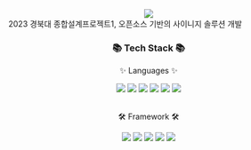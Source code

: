 <div align=center>
	<img src="https://capsule-render.vercel.app/api?type=waving&text=Kiosk_KNU&color=auto&fontColor=ffffff&fontAlign=20" />	
</div>
2023 경북대 종합설계프로젝트1, 오픈소스 기반의 사이니지 솔루션 개발

<div align=center>
	<h3>📚 Tech Stack 📚</h3>
	<p>✨ Languages ✨</p>
</div>
<div align="center">
	<img src="https://img.shields.io/badge/JavaScript-F7DF1E?style=for-the-badge&logo=JavaScript&logoColor=white"/>
	<img src="https://img.shields.io/badge/Python-3776AB?style=for-the-badge&logo=python&logoColor=white" />
	<img src="https://img.shields.io/badge/HTML-239120?style=for-the-badge&logo=html5&logoColor=white" />
	<img src="https://img.shields.io/badge/CSS-239120?&style=for-the-badge&logo=css3&logoColor=white" />
	<img src="https://img.shields.io/badge/Bootstrap-563D7C?style=for-the-badge&logo=bootstrap&logoColor=white" />
	<img src="https://img.shields.io/badge/SQLite-07405E?style=for-the-badge&logo=sqlite&logoColor=white" />
</div>
<br>
<div align=center>
	<p>🛠 Framework 🛠</p>
</div>
<div align=center>
	<img src="https://img.shields.io/badge/GitHub-181717?style=flat&logo=GitHub&logoColor=white" />
	<img src="https://img.shields.io/badge/git-F05032??style=flat&logo=git&logoColor=white" />
 	<img src= "https://img.shields.io/badge/React-20232A?style=for-the-badge&logo=react&logoColor=61DAFB"/>
  	<img src="https://img.shields.io/badge/Django-092E20?style=for-the-badge&logo=django&logoColor=white" />
   	<img src="https://img.shields.io/badge/Made%20for-VSCode-1f425f.svg" />
</div>
<br>
